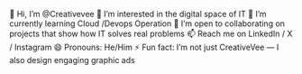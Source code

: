 👋 Hi, I’m @Creativevee
👀 I’m interested in the digital space of IT
🌱 I’m currently learning Cloud /Devops Operation
💞️ I’m open to collaborating on projects that show how IT solves real problems
📫 Reach me on LinkedIn / X / Instagram
😄 Pronouns: He/Him
⚡ Fun fact: I’m not just CreativeVee — I also design engaging graphic ads

<!---
Creativevee/Creativevee is a ✨ special ✨ repository because its `README.md` (this file) appears on your GitHub profile.
You can click the Preview link to take a look at your changes.
--->
